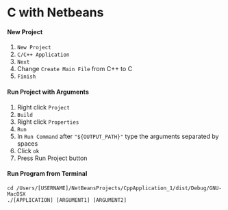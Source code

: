C with Netbeans
=====

#### New Project

1. `New Project`
2. `C/C++ Application`
3. `Next`
4. Change `Create Main File` from C++ to C
5. `Finish`


#### Run Project with Arguments

1. Right click `Project`
2. `Build`
3. Right click `Properties`
4. `Run`
5. In `Run Command` after `"${OUTPUT_PATH}"` type the arguments separated by spaces
6. Click `ok`
7. Press Run Project button


#### Run Program from Terminal

    cd /Users/[USERNAME]/NetBeansProjects/CppApplication_1/dist/Debug/GNU-MacOSX
    ./[APPLICATION] [ARGUMENT1] [ARGUMENT2]